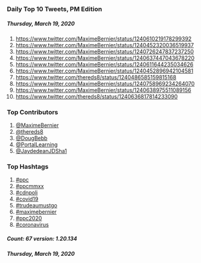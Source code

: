 ### Daily Top 10 Tweets, PM Edition
##### Thursday, March 19, 2020
 1) https://www.twitter.com/MaximeBernier/status/1240610219178299392
 2) https://www.twitter.com/MaximeBernier/status/1240452320036519937
 3) https://www.twitter.com/MaximeBernier/status/1240726247837237250
 4) https://www.twitter.com/MaximeBernier/status/1240637447043678220
 5) https://www.twitter.com/MaximeBernier/status/1240611644235034626
 6) https://www.twitter.com/MaximeBernier/status/1240452896942104581
 7) https://www.twitter.com/thereds8/status/1240486585159815168
 8) https://www.twitter.com/MaximeBernier/status/1240758969234264070
 9) https://www.twitter.com/MaximeBernier/status/1240638975511089156
10) https://www.twitter.com/thereds8/status/1240636817814233090

### Top Contributors
  1) [@MaximeBernier](https://www.twitter.com/MaximeBernier)
  2) [@thereds8](https://www.twitter.com/thereds8)
  3) [@DougBebb](https://www.twitter.com/DougBebb)
  4) [@PortalLearning](https://www.twitter.com/PortalLearning)
  5) [@JaydedeanJDSha1](https://www.twitter.com/JaydedeanJDSha1)


### Top Hashtags

  1) [#ppc](https://www.twitter.com/hashtag/ppc)
  2) [#ppcmmxx](https://www.twitter.com/hashtag/ppcmmxx)
  3) [#cdnpoli](https://www.twitter.com/hashtag/cdnpoli)
  4) [#covid19](https://www.twitter.com/hashtag/covid19)
  5) [#trudeaumustgo](https://www.twitter.com/hashtag/trudeaumustgo)
  6) [#maximebernier](https://www.twitter.com/hashtag/maximebernier)
  7) [#ppc2020](https://www.twitter.com/hashtag/ppc2020)
  8) [#coronavirus](https://www.twitter.com/hashtag/coronavirus)

##### Count: 67	version: 1.20.134
##### Thursday, March 19, 2020

